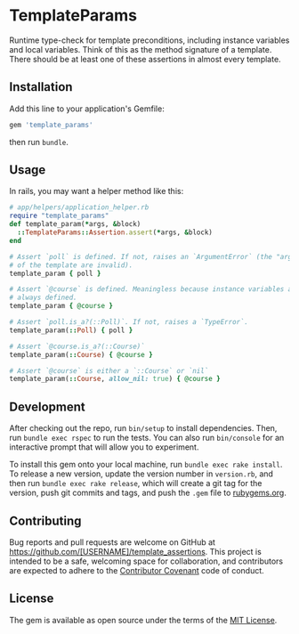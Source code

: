 # TemplateParams

Runtime type-check for template preconditions, including instance variables
and local variables. Think of this as the method signature of a template.
There should be at least one of these assertions in almost every template.

## Installation

Add this line to your application's Gemfile:

```ruby
gem 'template_params'
```

then run `bundle`.

## Usage

In rails, you may want a helper method like this:

```ruby
# app/helpers/application_helper.rb
require "template_params"
def template_param(*args, &block)
  ::TemplateParams::Assertion.assert(*args, &block)
end

# Assert `poll` is defined. If not, raises an `ArgumentError` (the "arguments"
# of the template are invalid).
template_param { poll } 

# Assert `@course` is defined. Meaningless because instance variables are
# always defined.
template_param { @course } 

# Assert `poll.is_a?(::Poll)`. If not, raises a `TypeError`.
template_param(::Poll) { poll }

# Assert `@course.is_a?(::Course)`
template_param(::Course) { @course }

# Assert `@course` is either a `::Course` or `nil`
template_param(::Course, allow_nil: true) { @course }
```

## Development

After checking out the repo, run `bin/setup` to install dependencies. Then, run
`bundle exec rspec` to run the tests. You can also run `bin/console` for an
interactive prompt that will allow you to experiment.

To install this gem onto your local machine, run `bundle exec rake install`. To
release a new version, update the version number in `version.rb`, and then run
`bundle exec rake release`, which will create a git tag for the version, push
git commits and tags, and push the `.gem` file to
[rubygems.org](https://rubygems.org).

## Contributing

Bug reports and pull requests are welcome on GitHub at
https://github.com/[USERNAME]/template_assertions. This project is intended to
be a safe, welcoming space for collaboration, and contributors are expected to
adhere to the [Contributor Covenant](contributor-covenant.org) code of conduct.

## License

The gem is available as open source under the terms of the [MIT
License](http://opensource.org/licenses/MIT).
